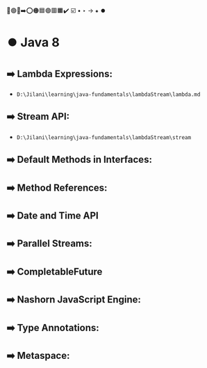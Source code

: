 🔵🟢🔴➡️⭕🟠🟦🟣🟥🟧✔️ ☑️ • ‣ → ⁕ ⏺️

# ⏺️ Java 8

## ➡️ Lambda Expressions:

- `D:\Jilani\learning\java-fundamentals\lambdaStream\lambda.md`

## ➡️ Stream API:

- `D:\Jilani\learning\java-fundamentals\lambdaStream\stream`

## ➡️ Default Methods in Interfaces:

## ➡️ Method References:

## ➡️ Date and Time API

## ➡️ Parallel Streams:

## ➡️ CompletableFuture

## ➡️ Nashorn JavaScript Engine:

## ➡️ Type Annotations:

## ➡️ Metaspace:
